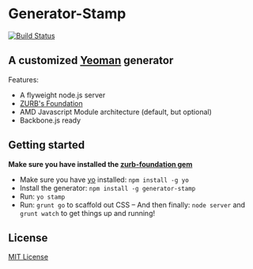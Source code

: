 # Generator-Stamp
[![Build Status](https://secure.travis-ci.org/kyledetella/generator-stamp.png?branch=master)](https://travis-ci.org/kyledetella/generator-stamp)

## A customized [Yeoman](http://yeoman.io) generator
  Features:
  + A flyweight node.js server
  + [ZURB's Foundation](http://foundation.zurb.com)
  + AMD Javascript Module architecture (default, but optional)
  + Backbone.js ready
    

## Getting started
**Make sure you have installed the [zurb-foundation gem](http://foundation.zurb.com/docs/sass.html)**
- Make sure you have [yo](https://github.com/yeoman/yo) installed:
    `npm install -g yo`
- Install the generator: `npm install -g generator-stamp`
- Run: `yo stamp`
- Run: `grunt go` to scaffold out CSS
– And then finally: `node server` and `grunt watch` to get things up and running!

## License
[MIT License](http://en.wikipedia.org/wiki/MIT_License)
